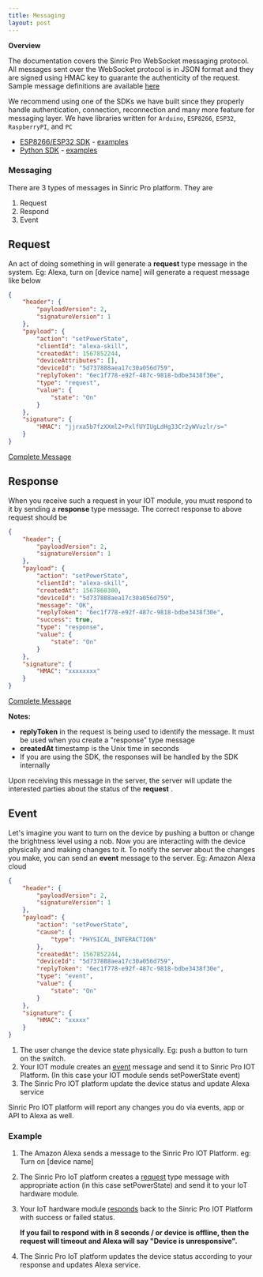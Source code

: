 ```yaml
---
title: Messaging
layout: post
---
```


**Overview**

The documentation covers the Sinric Pro WebSocket messaging protocol. All messages sent over the WebSocket protocol is in JSON format and they are signed using HMAC key  to guarante the authenticity of the request. Sample message definitions are available [here](https://github.com/sinricpro/sample_messages)

We recommend using one of the SDKs we have built since they properly handle authentication, connection, reconnection and many more feature for messaging layer. We have libraries written for `Arduino`, `ESP8266`, `ESP32`, `RaspberryPI`, and `PC`

-   [ESP8266/ESP32 SDK](https://github.com/sinricpro/esp8266-esp32-sdk) - [examples](https://github.com/sinricpro/esp8266-esp32-sdk/tree/master/examples)
-   [Python SDK](https://github.com/sinricpro/python-sdk)  - [examples](https://github.com/sinricpro/python-examples)

### Messaging
There are 3 types of messages in Sinric Pro platform. They are

 1. Request
 2. Respond
 3. Event

## Request
An act of doing something in will generate a **request** type message in the system. Eg: Alexa, turn on [device name] will generate a request message like below  

```json   
{
    "header": {
        "payloadVersion": 2,
        "signatureVersion": 1
    },
    "payload": {
        "action": "setPowerState",
        "clientId": "alexa-skill",
        "createdAt": 1567852244,
        "deviceAttributes": [],
        "deviceId": "5d737888aea17c30a056d759",
        "replyToken": "6ec1f778-e92f-487c-9818-bdbe3438f30e",
        "type": "request",
        "value": {
            "state": "On"
        }
    },
    "signature": {
        "HMAC": "jjrxa5b7fzXXml2+PxlfUYIUgLdHg33Cr2yWVuzlr/s="
    }
}

```

 
[Complete Message](https://github.com/sinricpro/sample_messages/blob/master/01_PowerState/01_setPowerState/01_Request.json)

## Response
 When you receive such a request in your IOT module, you must respond to it by sending a **response** type message. The correct response to above request should be

```json
{
    "header": {
        "payloadVersion": 2,
        "signatureVersion": 1
    },
    "payload": {
        "action": "setPowerState",
        "clientId": "alexa-skill",
        "createdAt": 1567860300,
        "deviceId": "5d737888aea17c30a056d759",
        "message": "OK",
        "replyToken": "6ec1f778-e92f-487c-9818-bdbe3438f30e",
        "success": true,
        "type": "response",
        "value": {
            "state": "On"
        }
    },
    "signature": {
        "HMAC": "xxxxxxxx"
    }
}

```

[Complete Message](https://github.com/sinricpro/sample_messages/blob/master/01_PowerState/01_setPowerState/02_Response.json)

**Notes:**

* **replyToken** in the request is being used to identify the message. It must be used when you create a "response" type message
* **createdAt** timestamp is the Unix time in seconds
* If you are using the SDK, the responses will be handled by the SDK internally

Upon receiving this message in the server, the server will update the interested parties about the status of the **request** .

## Event
Let's imagine you want to turn on the device by pushing a button or change the brightness level using a nob. Now you are interacting with the device physically and making changes to it. To notify the server about the changes you make, you can send an **event**  message to the server. Eg: Amazon Alexa cloud

```json   
{
    "header": {
        "payloadVersion": 2,
        "signatureVersion": 1
    },
    "payload": {
        "action": "setPowerState",
        "cause": {
            "type": "PHYSICAL_INTERACTION"
        },
        "createdAt": 1567852244,
        "deviceId": "5d737888aea17c30a056d759",
        "replyToken": "6ec1f778-e92f-487c-9818-bdbe3438f30e",
        "type": "event",
        "value": {
            "state": "On"
        }
    },
    "signature": {
        "HMAC": "xxxxx"
    }
}
 ```

  
 

1.  The user change the device state physically. Eg: push a button to turn on the switch. 
2.  Your IOT module creates an [event](https://github.com/sinricpro/sample_messages/blob/master/01_PowerState/01_setPowerState/03_Event.json) message and send it to Sinric Pro IOT Platform. (In this case your IOT module sends setPowerState event)
3.  The Sinric Pro IOT platform update the device status and update Alexa service

Sinric Pro IOT platform will report any changes you do via events, app or API to Alexa as well. 

### Example
1. The Amazon Alexa sends a message to the Sinric Pro IOT Platform. eg: Turn on [device name]
2. The Sinric Pro IoT platform creates a [request](https://github.com/sinricpro/sample_messages/blob/master/01_PowerState/01_setPowerState/01_Request.json) type message with appropriate action (in this case setPowerState) and send it to your IoT hardware module.
3. Your IoT hardware module [responds](https://github.com/sinricpro/sample_messages/blob/master/01_PowerState/01_setPowerState/02_Response.json) back to the Sinric Pro IOT Platform with success or failed status. 

   **If you fail to respond with in 8 seconds / or device is offline, then the request will timeout and Alexa will say "Device is unresponsive".**

4. The Sinric Pro IoT platform updates the device status according to your response and updates Alexa service.
